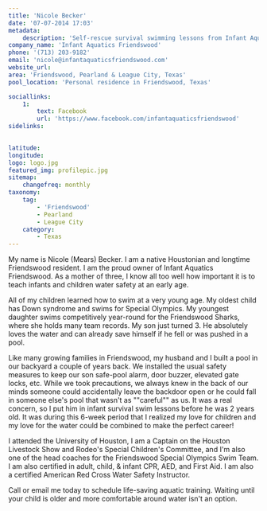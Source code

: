 ```yaml
---
title: 'Nicole Becker'
date: '07-07-2014 17:03'
metadata:
    description: 'Self-rescue survival swimming lessons from Infant Aquatics Friendswood, Texas.'
company_name: 'Infant Aquatics Friendswood' 
phone: '(713) 203-9182'
email: 'nicole@infantaquaticsfriendswood.com'
website_url: 
area: 'Friendswood, Pearland & League City, Texas'
pool_location: 'Personal residence in Friendswood, Texas'

sociallinks:
    1:
        text: Facebook
        url: 'https://www.facebook.com/infantaquaticsfriendswood'
sidelinks:

    
latitude: 
longitude: 
logo: logo.jpg
featured_img: profilepic.jpg
sitemap:
    changefreq: monthly
taxonomy:
    tag:
        - 'Friendswood'
        - Pearland
        - League City
    category:
        - Texas
---
```

My name is Nicole (Mears) Becker. I am a native Houstonian and longtime Friendswood resident. I am the proud owner of Infant Aquatics Friendswood. As a mother of three, I know all too well how important it is to teach infants and children water safety at an early age.

All of my children learned how to swim at a very young age. My oldest child has Down syndrome and swims for Special Olympics. My youngest daughter swims competitively year-round for the Friendswood Sharks, where she holds many team records. My son just turned 3. He absolutely loves the water and can already save himself if he fell or was pushed in a pool.

Like many growing families in Friendswood, my husband and I built a pool in our backyard a couple of years back. We installed the usual safety measures to keep our son safe-pool alarm, door buzzer, elevated gate locks, etc. While we took precautions, we always knew in the back of our minds someone could accidentally leave the backdoor open or he could fall in someone else's pool that wasn't as ""careful"" as us. It was a real concern, so I put him in infant survival swim lessons before he was 2 years old. It was during this 6-week period that I realized my love for children and my love for the water could be combined to make the perfect career!

I attended the University of Houston, I am a Captain on the Houston Livestock Show and Rodeo's Special Children's Committee, and I'm also one of the head coaches for the Friendswood Special Olympics Swim Team. I am also certified in adult, child, & infant CPR, AED, and First Aid. I am also a certified American Red Cross Water Safety Instructor.

Call or email me today to schedule life-saving aquatic training. Waiting until your child is older and more comfortable around water isn't an option.


